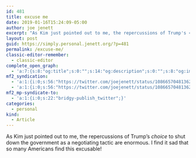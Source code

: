 ```yaml
---
id: 481
title: excuse me
date: 2019-01-16T15:24:09-05:00
author: joe jenett
excerpt: "As Kim just pointed out to me, the repercussions of Trump's <em>choice</em> to shut down the government as a negotiating tactic are enormous. I find it sad that so many Americans find this excusable!"
layout: post
guid: https://simply.personal.jenett.org/?p=481
permalink: /excuse-me/
classic-editor-remember:
  - classic-editor
complete_open_graph:
  - 'a:7:{s:8:"og:title";s:0:"";s:14:"og:description";s:0:"";s:8:"og:image";s:3:"326";s:7:"og:type";s:0:"";s:12:"twitter:card";s:7:"summary";s:19:"twitter:description";s:0:"";s:15:"twitter:creator";s:0:"";}'
mf2_syndication:
  - 'a:1:{i:0;s:56:"https://twitter.com/joejenett/status/1086657048136298496";}'
  - 'a:1:{i:0;s:56:"https://twitter.com/joejenett/status/1086657048136298496";}'
mf2_mp-syndicate-to:
  - 'a:1:{i:0;s:22:"bridgy-publish_twitter";}'
categories:
  - personal
kind:
  - Article
---
```

As Kim just pointed out to me, the repercussions of Trump’s _choice_ to shut down the government as a negotiating tactic are enormous. I find it sad that so many Americans find this excusable!